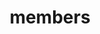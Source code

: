 ---
layout: profiles
permalink: /people/
title: members
description: members of the lab or group
nav: true
nav_order: 7

profiles:
  - align: right
    image: prof_pic.jpg
    content: about_ron.md
    image_circular: false # crops the image to make it circular
    more_info: >
      <p>Ron(Rongyu) Lin</p>
      <p style="margin-bottom: 20px;">Principal Investigator</p>
      <p>CCE 233</p>
      <p>School of Computing & Engineering</p>
      <p>Quinnipiac University</p>
      <p>275 Mt. Carmel Ave.</p>
      <p>Hamden, CT 06518, USA</p>
  - align: left
    image: prof_carol.jpg
    content: about_carol.md
    image_circular: false # crops the image to make it circular
    more_info: >
      <p>Carol Chu</p>
      <p>Graduate Research Assistant</p>
  - align: left
    image: prof_kadin.png
    content: about_kadin.md
    image_circular: false # crops the image to make it circular
    more_info: >
      <p>Kadin Reed</p>
      <p>Undergraduate Research Assistant</p>
  - align: left
    image: prof_person.jpg
    content: about_kendall.md
    image_circular: false # crops the image to make it circular
    more_info: >
      <p>Kendall Lisa Codjoe</p>
      <p>Undergraduate Research Assistant</p>
  - align: left
    image: prof_person.jpg
    content: about_terhorst.md
    image_circular: false # crops the image to make it circular
    more_info: >
      <p>Lucian Terhorst</p>
      <p>Undergraduate Research Assistant</p>
  - align: left
    image: prof_person.jpg
    content: about_khoso.md
    image_circular: false # crops the image to make it circular
    more_info: >
      <p>Samar Khoso</p>
      <p>Undergraduate Research Assistant</p>
  - align: left
    image: prof_person.jpg
    content: about_zaluski.md
    image_circular: false # crops the image to make it circular
    more_info: >
      <p>Matthew Zaluski</p>
      <p>Undergraduate Research Assistant</p>
  - align: left
    image: prof_person.jpg
    content: about_tom.md
    image_circular: false # crops the image to make it circular
    more_info: >
      <p>Tom Ni</p>
      <p>Undergraduate Research Assistant</p>
  - align: left
    image: prof_person.jpg
    content: about_toral.md
    image_circular: false # crops the image to make it circular
    more_info: >
      <p>Toral Banerjee</p>
      <p>Undergraduate Research Assistant</p>
---